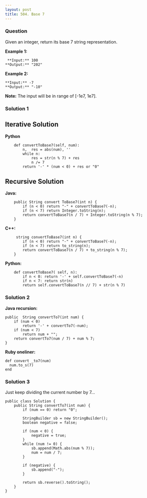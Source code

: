 ```yaml
---
layout: post
title: 504. Base 7
---
```

### Question
Given an integer, return its base 7 string representation.

 **Example 1:**  

    
    
     **Input:** 100
    **Output:** "202"
    

**Example 2:**  

    
    
    **Input:** -7
    **Output:** "-10"
    

**Note:** The input will be in range of [-1e7, 1e7].

### Solution 1
## Iterative Solution

 **Python**

    
    
        def convertToBase7(self, num):
            n,  res = abs(num), ''
            while n:
                res = str(n % 7) + res
                n /= 7
            return '-' * (num < 0) + res or "0"
    

## Recursive Solution

**Java:**

    
    
        public String convert ToBase7(int n) {
            if (n < 0) return "-" + convertToBase7(-n);
            if (n < 7) return Integer.toString(n);
            return convertToBase7(n / 7) + Integer.toString(n % 7);
        }
    

**C++:**

    
    
         string convertToBase7(int n) {
            if (n < 0) return "-" + convertToBase7(-n);
            if (n < 7) return to_string(n);
            return convertToBase7(n / 7) + to_string(n % 7);
        }
    

**Python:**

    
    
        def convertToBase7( self, n):
            if n < 0: return '-' + self.convertToBase7(-n)
            if n < 7: return str(n)
            return self.convertToBase7(n // 7) + str(n % 7)
    


### Solution 2
**Java recursion:**

    
    
    public  String convertTo7(int num) {
        if (num < 0)
            return '-' + convertTo7(-num);
        if (num < 7)
            return num + "";
        return convertTo7(num / 7) + num % 7;
    }
    

**Ruby oneliner:**

    
    
    def convert _to7(num)
      num.to_s(7)
    end
    


### Solution 3
Just keep dividing the current number by 7...

    
    
    public class Solution {
        public String convertTo7(int num) {
            if (num == 0) return "0";
            
            StringBuilder sb = new StringBuilder();
            boolean negative = false;
            
            if (num < 0) {
                negative = true;
            }
            while (num != 0) {
                sb.append(Math.abs(num % 7));
                num = num / 7;
            }
            
            if (negative) {
                sb.append("-");
            }
            
            return sb.reverse().toString();
        }
    }
    



